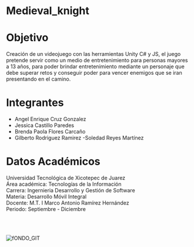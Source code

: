 #       Medieval_knight              


# Objetivo 

Creación de un videojuego con las herramientas Unity C# y JS, el juego pretende servir como un medio de entretenimiento para personas mayores a 13 años, para poder brindar entretenimiento mediante un personaje que debe superar retos y conseguir poder para vencer enemigos que se iran presentando en el camino.



# Integrantes

- Angel Enrique Cruz Gonzalez
- Jessica Castillo Paredes
- Brenda Paola Flores Carcaño
- Gilberto Rodriguez Ramirez
-Soledad Reyes Martínez


# Datos Académicos
Universidad Tecnológica de Xicotepec de Juarez
<br/>
Área académica: Tecnologías de la Información
<br/>
Carrera: Ingernieria Desarrollo y Gestión de Software
<br/>
Materia: Desarrollo Móvil Integral
<br/>
Docente: M.T. I Marco Antonio Ramírez Hernández
<br/>
Periodo: Septiembre - Diciembre

<br/>
<br/>

![fONDO_GIT](https://user-images.githubusercontent.com/88748978/196844512-67e6859d-bbe4-40b8-85d6-fc6546c42719.png)



